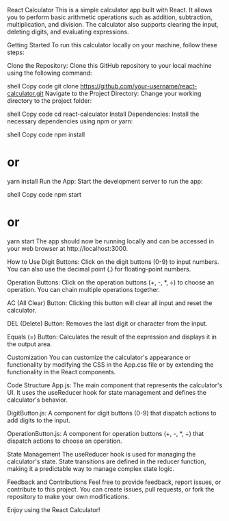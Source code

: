 React Calculator
This is a simple calculator app built with React. It allows you to perform basic arithmetic operations such as addition, subtraction, multiplication, and division. The calculator also supports clearing the input, deleting digits, and evaluating expressions.

Getting Started
To run this calculator locally on your machine, follow these steps:

Clone the Repository: Clone this GitHub repository to your local machine using the following command:

shell
Copy code
git clone https://github.com/your-username/react-calculator.git
Navigate to the Project Directory: Change your working directory to the project folder:

shell
Copy code
cd react-calculator
Install Dependencies: Install the necessary dependencies using npm or yarn:

shell
Copy code
npm install
# or
yarn install
Run the App: Start the development server to run the app:

shell
Copy code
npm start
# or
yarn start
The app should now be running locally and can be accessed in your web browser at http://localhost:3000.

How to Use
Digit Buttons: Click on the digit buttons (0-9) to input numbers. You can also use the decimal point (.) for floating-point numbers.

Operation Buttons: Click on the operation buttons (+, -, *, ÷) to choose an operation. You can chain multiple operations together.

AC (All Clear) Button: Clicking this button will clear all input and reset the calculator.

DEL (Delete) Button: Removes the last digit or character from the input.

Equals (=) Button: Calculates the result of the expression and displays it in the output area.

Customization
You can customize the calculator's appearance or functionality by modifying the CSS in the App.css file or by extending the functionality in the React components.

Code Structure
App.js: The main component that represents the calculator's UI. It uses the useReducer hook for state management and defines the calculator's behavior.

DigitButton.js: A component for digit buttons (0-9) that dispatch actions to add digits to the input.

OperationButton.js: A component for operation buttons (+, -, *, ÷) that dispatch actions to choose an operation.

State Management
The useReducer hook is used for managing the calculator's state. State transitions are defined in the reducer function, making it a predictable way to manage complex state logic.

Feedback and Contributions
Feel free to provide feedback, report issues, or contribute to this project. You can create issues, pull requests, or fork the repository to make your own modifications.

Enjoy using the React Calculator!




